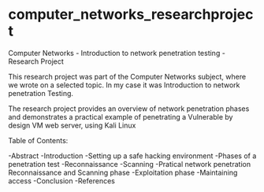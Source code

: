 # computer_networks_researchproject
Computer Networks - Introduction to network penetration testing - Research Project

This research project was part of the Computer Networks subject, where we wrote on a selected topic. In my case it was Introduction to network penetration Testing.

The research project provides an overview of network penetration phases and demonstrates a practical example of penetrating a Vulnerable by design VM web server, using Kali Linux

Table of Contents:

-Abstract
-Introduction
-Setting up a safe hacking environment
-Phases of a penetration test
  -Reconnaissance
  -Scanning
  -Pratical network penetration Reconnaissance and Scanning phase
  -Exploitation phase
  -Maintaining access
-Conclusion
-References

